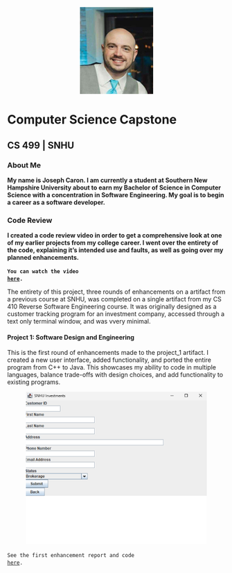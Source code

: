<center>
  <img src="profilepic.jpg" height=200 width=169>
</center>

# Computer Science Capstone

## CS 499 | SNHU

### About Me
**My name is Joseph Caron. I am currently a student at Southern New Hampshire University about to earn my Bachelor of Science in Computer Science with a concentration in Software Engineering. My goal is to begin a career as a software developer.**

### Code Review
**I created a code review video in order to get a comprehensive look at one of my earlier projects from my college career. I went over the entirety of the code, explaining it’s intended use and faults, as well as going over my planned enhancements.**

**<code>You can watch the video <a href="https://youtu.be/VLXJZ9kP_cU">here</a>.</code>**

The entirety of this project, three rounds of enhancements on a artifact from a previous course at SNHU, was completed on a single artifact from my CS 410 Reverse Software Engineering course. It was originally designed as a customer tracking program for an investment company, accessed through a text only terminal window, and was vvery minimal. 

#### Project 1: Software Design and Engineering

This is the first round of enhancements made to the project_1 artifact. I created a new user interface, added functionality, and ported the entire program from C++ to Java. This showcases my ability to code in multiple languages, balance trade-offs with design choices, and add functionality to existing programs.

<center>
  <a href="https://github.com/joey-caron/my-eportfolio/tree/Software-Design-and-Engineering" title="View the first enhancement report">
    <img src="Add Customer.png" height=350>
  </a>
</center>
  
<code>See the first enhancement report and code <a href="https://github.com/joey-caron/my-eportfolio/tree/Software-Design-and-Engineering">here</a>.</code>
